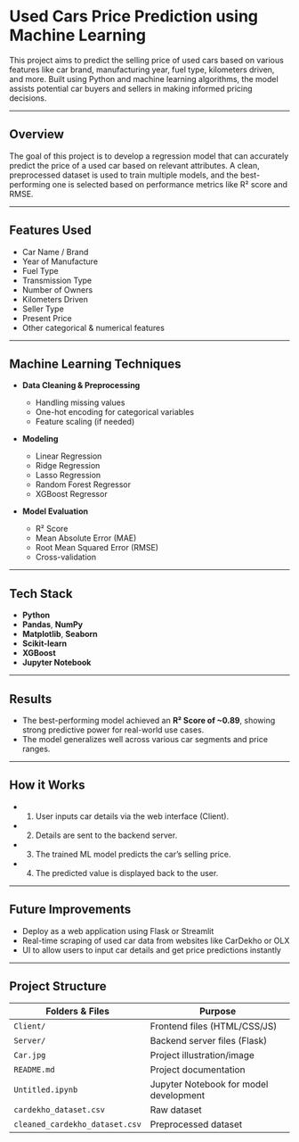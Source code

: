 # Used Cars Price Prediction using Machine Learning

This project aims to predict the selling price of used cars based on various features like car brand, manufacturing year, fuel type, kilometers driven, and more. Built using Python and machine learning algorithms, the model assists potential car buyers and sellers in making informed pricing decisions.

---

## Overview

The goal of this project is to develop a regression model that can accurately predict the price of a used car based on relevant attributes. A clean, preprocessed dataset is used to train multiple models, and the best-performing one is selected based on performance metrics like R² score and RMSE.

---

## Features Used

- Car Name / Brand  
- Year of Manufacture  
- Fuel Type  
- Transmission Type  
- Number of Owners  
- Kilometers Driven  
- Seller Type  
- Present Price  
- Other categorical & numerical features  

---

## Machine Learning Techniques

- **Data Cleaning & Preprocessing**
  - Handling missing values
  - One-hot encoding for categorical variables
  - Feature scaling (if needed)

- **Modeling**
  - Linear Regression
  - Ridge Regression
  - Lasso Regression
  - Random Forest Regressor
  - XGBoost Regressor

- **Model Evaluation**
  - R² Score
  - Mean Absolute Error (MAE)
  - Root Mean Squared Error (RMSE)
  - Cross-validation

---

## Tech Stack

- **Python**
- **Pandas**, **NumPy**
- **Matplotlib**, **Seaborn**
- **Scikit-learn**
- **XGBoost**
- **Jupyter Notebook**

---

## Results

- The best-performing model achieved an **R² Score of ~0.89**, showing strong predictive power for real-world use cases.
- The model generalizes well across various car segments and price ranges.

---

## How it Works

- 1. User inputs car details via the web interface (Client).
- 2. Details are sent to the backend server.
- 3. The trained ML model predicts the car’s selling price.
- 4. The predicted value is displayed back to the user.

---

## Future Improvements

- Deploy as a web application using Flask or Streamlit
- Real-time scraping of used car data from websites like CarDekho or OLX
- UI to allow users to input car details and get price predictions instantly

---

## Project Structure


| Folders & Files        | Purpose                          |
|-------------|----------------------------------|
| `Client/`    | Frontend files (HTML/CSS/JS)          |
| `Server/`| Backend server files (Flask)    |
| `Car.jpg`| Project illustration/image |
| `README.md`  | Project documentation |
| `Untitled.ipynb`       | Jupyter Notebook for model development  |
| `cardekho_dataset.csv`     | Raw dataset  |
| `cleaned_cardekho_dataset.csv`    | Preprocessed dataset  |
